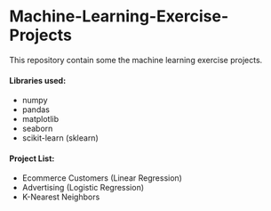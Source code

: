 # Machine-Learning-Exercise-Projects

This repository contain some the machine learning exercise projects.

#### Libraries used:

   * numpy
   * pandas
   * matplotlib
   * seaborn
   * scikit-learn (sklearn)

#### Project List:
   * Ecommerce Customers (Linear Regression)
   * Advertising (Logistic Regression)
   * K-Nearest Neighbors
